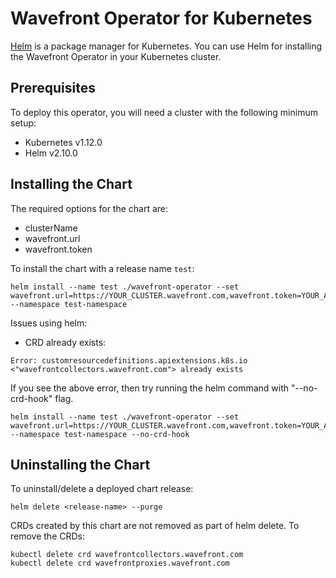 # Wavefront Operator for Kubernetes

[Helm](https://helm.sh/) is a package manager for Kubernetes. You can use Helm
for installing the Wavefront Operator in your Kubernetes cluster.

## Prerequisites

To deploy this operator, you will need a cluster with the following minimum setup:

* Kubernetes v1.12.0
* Helm v2.10.0

## Installing the Chart
The required options for the chart are:
- clusterName
- wavefront.url
- wavefront.token

To install the chart with a release name `test`:

```
helm install --name test ./wavefront-operator --set wavefront.url=https://YOUR_CLUSTER.wavefront.com,wavefront.token=YOUR_API_TOKEN,clusterName=YOUR_CLUSTER_NAME --namespace test-namespace
```

Issues using helm:

- CRD already exists:
```
Error: customresourcedefinitions.apiextensions.k8s.io <"wavefrontcollectors.wavefront.com"> already exists
```

If you see the above error, then try running the helm command with "--no-crd-hook" flag.

```
helm install --name test ./wavefront-operator --set wavefront.url=https://YOUR_CLUSTER.wavefront.com,wavefront.token=YOUR_API_TOKEN,clusterName=YOUR_CLUSTER_NAME --namespace test-namespace --no-crd-hook
```

## Uninstalling the Chart
To uninstall/delete a deployed chart release:
```
helm delete <release-name> --purge
```

CRDs created by this chart are not removed as part of helm delete. To remove the CRDs:
```
kubectl delete crd wavefrontcollectors.wavefront.com
kubectl delete crd wavefrontproxies.wavefront.com
```

